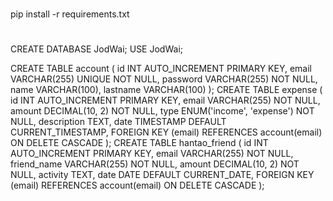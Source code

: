 #
pip install -r requirements.txt
#
CREATE DATABASE JodWai;
USE JodWai;

CREATE TABLE account (
    id INT AUTO_INCREMENT PRIMARY KEY,
    email VARCHAR(255) UNIQUE NOT NULL,
    password VARCHAR(255) NOT NULL,
    name VARCHAR(100),
    lastname VARCHAR(100)
);
CREATE TABLE expense (
    id INT AUTO_INCREMENT PRIMARY KEY,
    email VARCHAR(255) NOT NULL,
    amount DECIMAL(10, 2) NOT NULL,
    type ENUM('income', 'expense') NOT NULL,
    description TEXT,
    date TIMESTAMP DEFAULT CURRENT_TIMESTAMP,
    FOREIGN KEY (email) REFERENCES account(email) ON DELETE CASCADE
);
CREATE TABLE hantao_friend (
    id INT AUTO_INCREMENT PRIMARY KEY, 
    email VARCHAR(255) NOT NULL,
    friend_name VARCHAR(255) NOT NULL, 
    amount DECIMAL(10, 2) NOT NULL,
    activity TEXT,
    date DATE DEFAULT CURRENT_DATE,
    FOREIGN KEY (email) REFERENCES account(email) ON DELETE CASCADE
);
#
